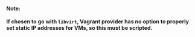 #### Note:

**If chosen to go with `libvirt`, Vagrant provider has no option to properly set static IP addresses for VMs, so this must be scripted.**
